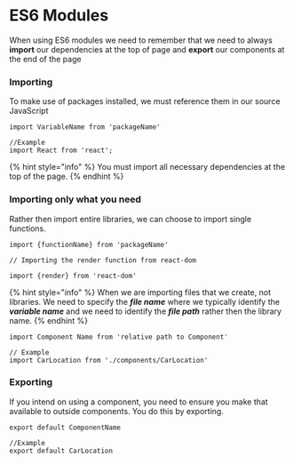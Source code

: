 # ES6 Modules

When using ES6 modules we need to remember that we need to always **import** our dependencies at the top of page and **export** our components at the end of the page

### Importing

To make use of packages installed, we must reference them in our source JavaScript

```
import VariableName from 'packageName'

//Example
import React from 'react';
```

{% hint style="info" %}
You must import all necessary dependencies at the top of the page.
{% endhint %}

### Importing only what you need

Rather then import entire libraries, we can choose to import single functions.

```text
import {functionName} from 'packageName'

// Importing the render function from react-dom

import {render} from 'react-dom'
```

{% hint style="info" %}
When we are importing files that we create, not libraries. We need to specify the _**file name**_ where we typically identify the _**variable name**_ and we need to identify the _**file path**_ rather then the library name.
{% endhint %}

```text
import Component Name from 'relative path to Component'

// Example
import CarLocation from './components/CarLocation'
```

### Exporting

If you intend on using a component, you need to ensure you make that available to outside components. You do this by exporting.

```text
export default ComponentName

//Example
export default CarLocation
```

